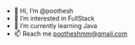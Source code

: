 - 👋 Hi, I’m @poothesh
- 👀 I’m interested in FullStack
- 🌱 I’m currently learning Java
- 📫 Reach me pootheshmm@gmail.com

  
<!---
poothesh/poothesh is a ✨ special ✨ repository because its `README.md` (this file) appears on your GitHub profile.
You can click the Preview link to take a look at your changes.

